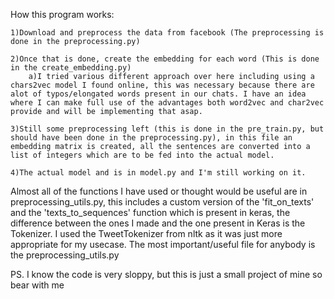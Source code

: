 How this program works:

	1)Download and preprocess the data from facebook (The preprocessing is done in the preprocessing.py)
	
	2)Once that is done, create the embedding for each word (This is done in the create_embedding.py)
		a)I tried various different approach over here including using a chars2vec model I found online, this was necessary because there are alot of typos/elongated words present in our chats. I have an idea where I can make full use of the advantages both word2vec and char2vec provide and will be implementing that asap.
		
	3)Still some preprocessing left (this is done in the pre_train.py, but should have been done in the preprocessing.py), in this file an embedding matrix is created, all the sentences are converted into a list of integers which are to be fed into the actual model.
	
	4)The actual model and is in model.py and I'm still working on it.
	

Almost all of the functions I have used or thought would be useful are in preprocessing_utils.py, this includes a custom version of the 'fit_on_texts' and the 'texts_to_sequences' function which is present in keras, the difference between the ones I made and the one present in Keras is the Tokenizer. I used the TweetTokenizer from nltk as it was just more appropriate for my usecase. The most important/useful file for anybody is the preprocessing_utils.py


PS. I know the code is very sloppy, but this is just a small project of mine so bear with me
